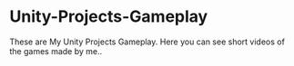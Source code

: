# Unity-Projects-Gameplay
These are My Unity Projects Gameplay. Here you can see short videos of the games made by me..

